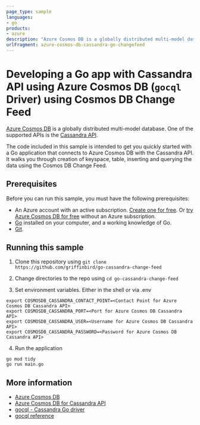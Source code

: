 ```yaml
---
page_type: sample
languages:
- go
products:
- azure
description: "Azure Cosmos DB is a globally distributed multi-model database. One of the supported APIs is the Cassandra API"
urlFragment: azure-cosmos-db-cassandra-go-changefeed
---
```


# Developing a Go app with Cassandra API using Azure Cosmos DB (`gocql` Driver) using Cosmos DB Change Feed

[Azure Cosmos DB]((https://docs.microsoft.com/azure/cosmos-db/introduction)) is a globally distributed multi-model database. One of the supported APIs is the [Cassandra API](https://docs.microsoft.com/azure/cosmos-db/cassandra-introduction). 

The code included in this sample is intended to get you quickly started with a Go application that connects to Azure Cosmos DB with the Cassandra API. It walks you through creation of keyspace, table, inserting and querying the data using the Cosmos DB Change Feed.

## Prerequisites

Before you can run this sample, you must have the following prerequisites:

- An Azure account with an active subscription. [Create one for free](https://azure.microsoft.com/free/?WT.mc_id=cassandrago-github-abhishgu). Or [try Azure Cosmos DB for free](https://azure.microsoft.com/try/cosmosdb/?WT.mc_id=cassandrago-github-abhishgu) without an Azure subscription.
- [Go](https://golang.org/) installed on your computer, and a working knowledge of Go.
- [Git](https://git-scm.com/downloads).

## Running this sample

1. Clone this repository using `git clone https://github.com/griffinbird/go-cassandra-change-feed`

2. Change directories to the repo using `cd go-cassandra-change-feed`

3. Set environment variables. Either in the shell or via .env

```shell
export COSMOSDB_CASSANDRA_CONTACT_POINT=<Contact Point for Azure Cosmos DB Cassandra API>
export COSMOSDB_CASSANDRA_PORT=<Port for Azure Cosmos DB Cassandra API>
export COSMOSDB_CASSANDRA_USER=<Username for Azure Cosmos DB Cassandra API>
export COSMOSDB_CASSANDRA_PASSWORD=<Password for Azure Cosmos DB Cassandra API>
```

4. Run the application

```shell
go mod tidy
go run main.go
```

## More information

- [Azure Cosmos DB](https://docs.microsoft.com/azure/cosmos-db/introduction?WT.mc_id=cassandrago-github-abhishgu)
- [Azure Cosmos DB for Cassandra API](https://docs.microsoft.com/azure/cosmos-db/cassandra-introduction?WT.mc_id=cassandrago-github-abhishgu)
- [gocql - Cassandra Go driver](https://github.com/gocql/gocql)
- [gocql reference](https://godoc.org/github.com/gocql/gocql)